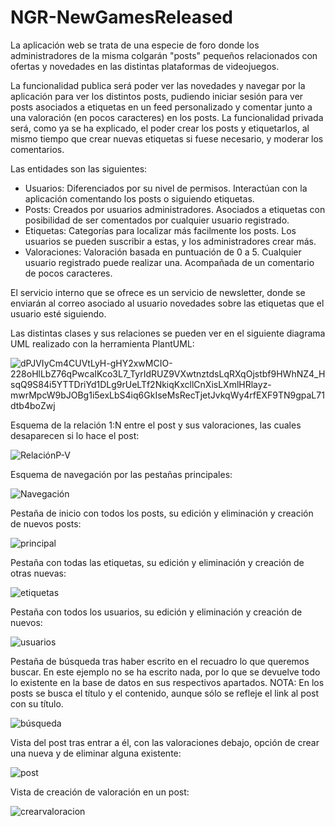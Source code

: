 # NGR-NewGamesReleased

La aplicación web se trata de una especie de foro donde los administradores de la misma colgarán "posts" pequeños
relacionados con ofertas y novedades en las distintas plataformas de videojuegos.

La funcionalidad publica será poder ver las novedades y navegar por la aplicación para ver los distintos posts, pudiendo iniciar sesión para ver posts asociados a etiquetas en un feed personalizado y comentar junto a una valoración (en pocos caracteres) en los posts.
La funcionalidad privada será, como ya se ha explicado, el poder crear los posts y etiquetarlos, al mismo tiempo que crear nuevas etiquetas si fuese necesario, y moderar los comentarios.

Las entidades son las siguientes:
- Usuarios: Diferenciados por su nivel de permisos. Interactúan con la aplicación comentando los posts o siguiendo etiquetas.
- Posts: Creados por usuarios administradores. Asociados a etiquetas con posibilidad de ser comentados por cualquier usuario registrado.
- Etiquetas: Categorías para localizar más facilmente los posts. Los usuarios se pueden suscribir a estas, y los administradores crear más.
- Valoraciones: Valoración basada en puntuación de 0 a 5. Cualquier usuario registrado puede realizar una. Acompañada de un comentario de pocos caracteres.

El servicio interno que se ofrece es un servicio de newsletter, donde se enviarán al correo asociado al usuario novedades sobre las etiquetas que el usuario esté siguiendo.

Las distintas clases y sus relaciones se pueden ver en el siguiente diagrama UML realizado con la herramienta PlantUML:

![dPJVIyCm4CUVtLyH-gHY2xwMCIO-228oHlLbZ76qPwcaIKco3L7_TyrIdRUZ9VXwtnztdsLqRXqOjstbf9HWhNZ4_HsqQ9S84i5YTTDriYd1DLg9rUeLTf2NkiqKxcllCnXisLXmlHRlayz-mwrMpcW9bJOBg1i5exLbS4iq6GkIseMsRecTjetJvkqWy4rfEXF9TN9gpaL71dtb4boZwj](https://user-images.githubusercontent.com/98475235/155020756-d767adc9-2e05-4130-9bcc-d0b4e15f5e38.png)

Esquema de la relación 1:N entre el post y sus valoraciones, las cuales desaparecen si lo hace el post:

![RelaciónP-V](https://user-images.githubusercontent.com/93717547/155187285-86023824-7a4e-401c-8aed-4d4ad4d10475.png)

Esquema de navegación por las pestañas principales:

![Navegación](https://user-images.githubusercontent.com/93717547/155187418-27d70d6a-fa47-4d0a-99a4-9b8fdfd751c3.png)

Pestaña de inicio con todos los posts, su edición y eliminación y creación de nuevos posts:

![principal](https://user-images.githubusercontent.com/93717547/155187495-83b5cebc-1c8c-4595-9cbe-1b2e6fb77dc6.png)

Pestaña con todas las etiquetas, su edición y eliminación y creación de otras nuevas:

![etiquetas](https://user-images.githubusercontent.com/93717547/155187737-a806ba3b-266c-4c0d-b2fc-58ab96533c3f.png)

Pestaña con todos los usuarios, su edición y eliminación y creación de nuevos:

![usuarios](https://user-images.githubusercontent.com/93717547/155187845-552f31da-de60-4ed3-bdfe-73b442c38fb0.png)

Pestaña de búsqueda tras haber escrito en el recuadro lo que queremos buscar. En este ejemplo no se ha escrito nada, por lo que se devuelve todo lo existente en la base de datos en sus respectivos apartados. NOTA: En los posts se busca el título y el contenido, aunque sólo se refleje el link al post con su título.

![búsqueda](https://user-images.githubusercontent.com/93717547/155189517-d4f6b416-84d4-437c-af5c-557220f57ab6.png)

Vista del post tras entrar a él, con las valoraciones debajo, opción de crear una nueva y de eliminar alguna existente:

![post](https://user-images.githubusercontent.com/93717547/155188317-b5eb04eb-9731-4a38-b6a4-891b3bf7ad12.png)

Vista de creación de valoración en un post:

![crearvaloracion](https://user-images.githubusercontent.com/93717547/155188484-6c2747c8-f3b4-4d40-92af-740208fa33dd.png)
